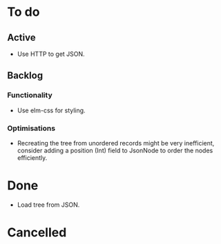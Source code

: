 # To do

## Active
* Use HTTP to get JSON.

## Backlog

### Functionality
* Use elm-css for styling.

### Optimisations

* Recreating the tree from unordered records might be very inefficient,
consider adding a position (Int) field to JsonNode to order the nodes
efficiently.

# Done
* Load tree from JSON.

# Cancelled
